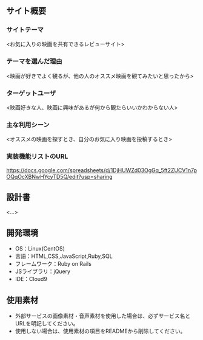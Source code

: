 # <favorite movies>

## サイト概要
### サイトテーマ
<お気に入りの映画を共有できるレビューサイト>

### テーマを選んだ理由
<映画が好きでよく観るが、他の人のオススメ映画を観てみたいと思ったから>

### ターゲットユーザ
<映画好きな人、映画に興味があるが何から観たらいいかわからない人>

### 主な利用シーン
<オススメの映画を探すとき、自分のお気に入り映画を投稿するとき>

### 実装機能リストのURL
https://docs.google.com/spreadsheets/d/1DjHUWZd03OgGq_5ft2ZUCV1n7pOQqOcXBNwHYcyTD5Q/edit?usp=sharing

## 設計書
<...>

## 開発環境
- OS：Linux(CentOS)
- 言語：HTML,CSS,JavaScript,Ruby,SQL
- フレームワーク：Ruby on Rails
- JSライブラリ：jQuery
- IDE：Cloud9

## 使用素材
- 外部サービスの画像素材・音声素材を使用した場合は、必ずサービス名とURLを明記してください。
- 使用しない場合は、使用素材の項目をREADMEから削除してください。